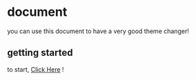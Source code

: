 # document
you can use this document to have a very good theme changer!
## getting started
to start, <a href="https://github.com/Ghalbeyou/theme-changer/blob/main/docs/getting-started.md">Click Here</a> !
